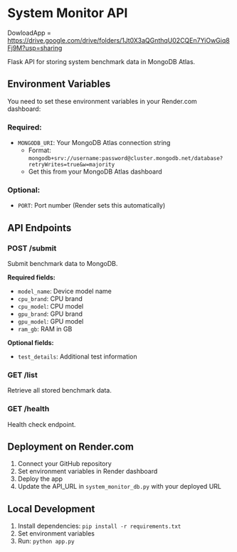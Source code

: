 # System Monitor API

DowloadApp = https://drive.google.com/drive/folders/1Jt0X3aQGnthqU02CQEn7YiOwGiq8Fj9M?usp=sharing

Flask API for storing system benchmark data in MongoDB Atlas.

## Environment Variables

You need to set these environment variables in your Render.com dashboard:

### Required:
- `MONGODB_URI`: Your MongoDB Atlas connection string
  - Format: `mongodb+srv://username:password@cluster.mongodb.net/database?retryWrites=true&w=majority`
  - Get this from your MongoDB Atlas dashboard

### Optional:
- `PORT`: Port number (Render sets this automatically)

## API Endpoints

### POST /submit
Submit benchmark data to MongoDB.

**Required fields:**
- `model_name`: Device model name
- `cpu_brand`: CPU brand
- `cpu_model`: CPU model
- `gpu_brand`: GPU brand
- `gpu_model`: GPU model
- `ram_gb`: RAM in GB

**Optional fields:**
- `test_details`: Additional test information

### GET /list
Retrieve all stored benchmark data.

### GET /health
Health check endpoint.

## Deployment on Render.com

1. Connect your GitHub repository
2. Set environment variables in Render dashboard
3. Deploy the app
4. Update the API_URL in `system_monitor_db.py` with your deployed URL

## Local Development

1. Install dependencies: `pip install -r requirements.txt`
2. Set environment variables
3. Run: `python app.py` 